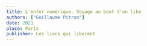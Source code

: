 ```yaml
---
title: L'enfer numérique. Voyage au bout d'un like
authors: ["Guillaume Pitron"]
date: 2021
place: Paris
publisher: Les liens qui libèrent
---
```


